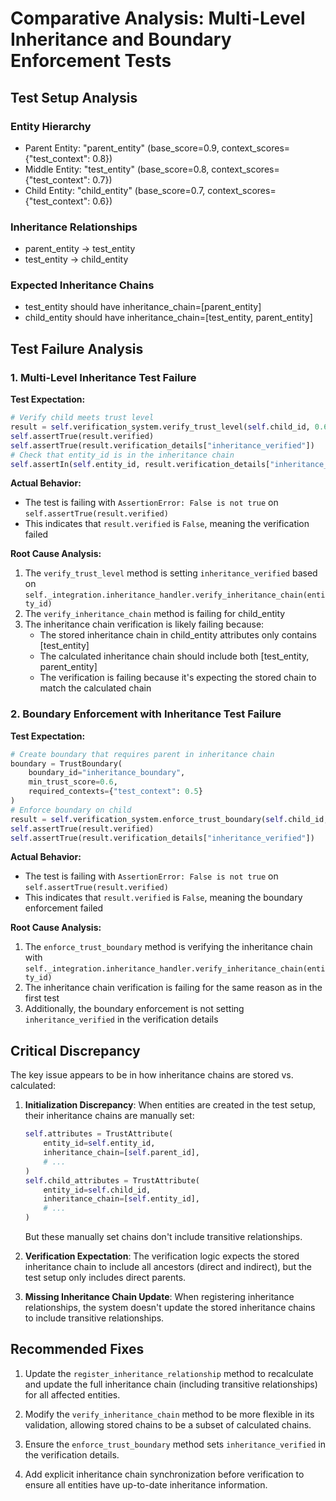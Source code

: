# Comparative Analysis: Multi-Level Inheritance and Boundary Enforcement Tests

## Test Setup Analysis

### Entity Hierarchy
- Parent Entity: "parent_entity" (base_score=0.9, context_scores={"test_context": 0.8})
- Middle Entity: "test_entity" (base_score=0.8, context_scores={"test_context": 0.7})
- Child Entity: "child_entity" (base_score=0.7, context_scores={"test_context": 0.6})

### Inheritance Relationships
- parent_entity → test_entity
- test_entity → child_entity

### Expected Inheritance Chains
- test_entity should have inheritance_chain=[parent_entity]
- child_entity should have inheritance_chain=[test_entity, parent_entity]

## Test Failure Analysis

### 1. Multi-Level Inheritance Test Failure

**Test Expectation:**
```python
# Verify child meets trust level
result = self.verification_system.verify_trust_level(self.child_id, 0.6)
self.assertTrue(result.verified)
self.assertTrue(result.verification_details["inheritance_verified"])
# Check that entity_id is in the inheritance chain
self.assertIn(self.entity_id, result.verification_details["inheritance_chain"])
```

**Actual Behavior:**
- The test is failing with `AssertionError: False is not true` on `self.assertTrue(result.verified)`
- This indicates that `result.verified` is `False`, meaning the verification failed

**Root Cause Analysis:**
1. The `verify_trust_level` method is setting `inheritance_verified` based on `self._integration.inheritance_handler.verify_inheritance_chain(entity_id)`
2. The `verify_inheritance_chain` method is failing for child_entity
3. The inheritance chain verification is likely failing because:
   - The stored inheritance chain in child_entity attributes only contains [test_entity]
   - The calculated inheritance chain should include both [test_entity, parent_entity]
   - The verification is failing because it's expecting the stored chain to match the calculated chain

### 2. Boundary Enforcement with Inheritance Test Failure

**Test Expectation:**
```python
# Create boundary that requires parent in inheritance chain
boundary = TrustBoundary(
    boundary_id="inheritance_boundary",
    min_trust_score=0.6,
    required_contexts={"test_context": 0.5}
)
# Enforce boundary on child
result = self.verification_system.enforce_trust_boundary(self.child_id, boundary)
self.assertTrue(result.verified)
self.assertTrue(result.verification_details["inheritance_verified"])
```

**Actual Behavior:**
- The test is failing with `AssertionError: False is not true` on `self.assertTrue(result.verified)`
- This indicates that `result.verified` is `False`, meaning the boundary enforcement failed

**Root Cause Analysis:**
1. The `enforce_trust_boundary` method is verifying the inheritance chain with `self._integration.inheritance_handler.verify_inheritance_chain(entity_id)`
2. The inheritance chain verification is failing for the same reason as in the first test
3. Additionally, the boundary enforcement is not setting `inheritance_verified` in the verification details

## Critical Discrepancy

The key issue appears to be in how inheritance chains are stored vs. calculated:

1. **Initialization Discrepancy**: When entities are created in the test setup, their inheritance chains are manually set:
   ```python
   self.attributes = TrustAttribute(
       entity_id=self.entity_id,
       inheritance_chain=[self.parent_id],
       # ...
   )
   self.child_attributes = TrustAttribute(
       entity_id=self.child_id,
       inheritance_chain=[self.entity_id],
       # ...
   )
   ```
   But these manually set chains don't include transitive relationships.

2. **Verification Expectation**: The verification logic expects the stored inheritance chain to include all ancestors (direct and indirect), but the test setup only includes direct parents.

3. **Missing Inheritance Chain Update**: When registering inheritance relationships, the system doesn't update the stored inheritance chains to include transitive relationships.

## Recommended Fixes

1. Update the `register_inheritance_relationship` method to recalculate and update the full inheritance chain (including transitive relationships) for all affected entities.

2. Modify the `verify_inheritance_chain` method to be more flexible in its validation, allowing stored chains to be a subset of calculated chains.

3. Ensure the `enforce_trust_boundary` method sets `inheritance_verified` in the verification details.

4. Add explicit inheritance chain synchronization before verification to ensure all entities have up-to-date inheritance information.
